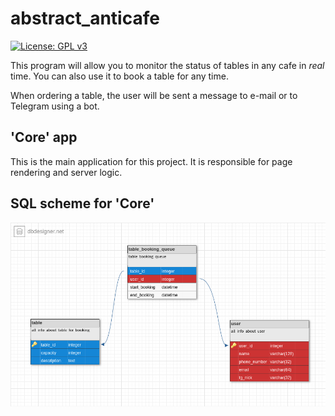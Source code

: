 # abstract_anticafe
[![License: GPL v3](https://img.shields.io/badge/License-GPLv3-blue.svg)](https://www.gnu.org/licenses/gpl-3.0)

This program will allow you to monitor the status of tables in any cafe in _real_ time.
You can also use it to book a table for any time.

When ordering a table, the user will be sent a message to e-mail or to Telegram using a bot.

## 'Core' app
This is the main application for this project.
It is responsible for page rendering and server logic.

## SQL scheme for 'Core'
![core_sql scheme](https://github.com/arxitim/abstract_anticafe/blob/master/documentation/sql_scheme/core_scheme.png)
